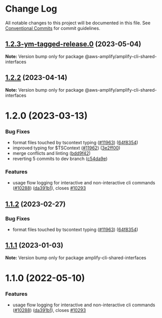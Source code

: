 # Change Log

All notable changes to this project will be documented in this file.
See [Conventional Commits](https://conventionalcommits.org) for commit guidelines.

## [1.2.3-ym-tagged-release.0](https://github.com/aws-amplify/amplify-cli/compare/@aws-amplify/amplify-cli-shared-interfaces@1.2.2...@aws-amplify/amplify-cli-shared-interfaces@1.2.3-ym-tagged-release.0) (2023-05-04)

**Note:** Version bump only for package @aws-amplify/amplify-cli-shared-interfaces





## [1.2.2](https://github.com/aws-amplify/amplify-cli/compare/@aws-amplify/amplify-cli-shared-interfaces@1.2.0...@aws-amplify/amplify-cli-shared-interfaces@1.2.2) (2023-04-14)

**Note:** Version bump only for package @aws-amplify/amplify-cli-shared-interfaces





# 1.2.0 (2023-03-13)


### Bug Fixes

* format files touched by tscontext typing ([#11963](https://github.com/aws-amplify/amplify-cli/issues/11963)) ([64f8354](https://github.com/aws-amplify/amplify-cli/commit/64f83540419f3b512544448baba98bbb3f623f7c))
* improved typing for $TSContext ([#11962](https://github.com/aws-amplify/amplify-cli/issues/11962)) ([3e2ff00](https://github.com/aws-amplify/amplify-cli/commit/3e2ff00cce8079974394c98b4a843f2246cee7dd))
* merge conflicts and linting ([bdd9f42](https://github.com/aws-amplify/amplify-cli/commit/bdd9f420303872c14db80e38e91c03b627503801))
* reverting 5 commits to dev branch ([c54da9e](https://github.com/aws-amplify/amplify-cli/commit/c54da9eb69031bd665d50b6cd2dd8d3833c778bc))


### Features

* usage flow logging for interactive and non-interactive cli commands ([#10288](https://github.com/aws-amplify/amplify-cli/issues/10288)) ([da391b1](https://github.com/aws-amplify/amplify-cli/commit/da391b146612d8914f72e558e5503d075456c820)), closes [#10293](https://github.com/aws-amplify/amplify-cli/issues/10293)





## [1.1.2](https://github.com/aws-amplify/amplify-cli/compare/amplify-cli-shared-interfaces@1.1.1...amplify-cli-shared-interfaces@1.1.2) (2023-02-27)


### Bug Fixes

* format files touched by tscontext typing ([#11963](https://github.com/aws-amplify/amplify-cli/issues/11963)) ([64f8354](https://github.com/aws-amplify/amplify-cli/commit/64f83540419f3b512544448baba98bbb3f623f7c))





## [1.1.1](https://github.com/aws-amplify/amplify-cli/compare/amplify-cli-shared-interfaces@1.1.0...amplify-cli-shared-interfaces@1.1.1) (2023-01-03)

**Note:** Version bump only for package amplify-cli-shared-interfaces





# 1.1.0 (2022-05-10)


### Features

* usage flow logging for interactive and non-interactive cli commands ([#10288](https://github.com/aws-amplify/amplify-cli/issues/10288)) ([da391b1](https://github.com/aws-amplify/amplify-cli/commit/da391b146612d8914f72e558e5503d075456c820)), closes [#10293](https://github.com/aws-amplify/amplify-cli/issues/10293)
